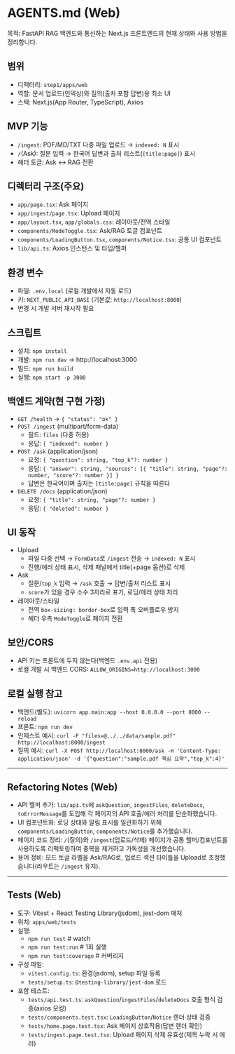 # AGENTS.md (Web)

목적: FastAPI RAG 백엔드와 통신하는 Next.js 프론트엔드의 현재 상태와 사용 방법을 정리합니다.

## 범위
- 디렉터리: `step1/apps/web`
- 역할: 문서 업로드(인덱싱)와 질의(출처 포함 답변)용 최소 UI
- 스택: Next.js(App Router, TypeScript), Axios

## MVP 기능
- `/ingest`: PDF/MD/TXT 다중 파일 업로드 → `indexed: N` 표시
- `/`(Ask): 질문 입력 → 한국어 답변과 출처 리스트(`[title:page]`) 표시
- 헤더 토글: Ask ↔ RAG 전환

## 디렉터리 구조(주요)
- `app/page.tsx`: Ask 페이지
- `app/ingest/page.tsx`: Upload 페이지
- `app/layout.tsx`, `app/globals.css`: 레이아웃/전역 스타일
- `components/ModeToggle.tsx`: Ask/RAG 토글 컴포넌트
- `components/LoadingButton.tsx`, `components/Notice.tsx`: 공통 UI 컴포넌트
- `lib/api.ts`: Axios 인스턴스 및 타입/헬퍼

## 환경 변수
- 파일: `.env.local` (로컬 개발에서 자동 로드)
- 키: `NEXT_PUBLIC_API_BASE` (기본값: `http://localhost:8000`)
- 변경 시 개발 서버 재시작 필요

## 스크립트
- 설치: `npm install`
- 개발: `npm run dev` → http://localhost:3000
- 빌드: `npm run build`
- 실행: `npm start -p 3000`

## 백엔드 계약(현 구현 가정)
- `GET /health` → `{ "status": "ok" }`
- `POST /ingest` (multipart/form-data)
  - 필드: `files` (다중 허용)
  - 응답: `{ "indexed": number }`
- `POST /ask` (application/json)
  - 요청: `{ "question": string, "top_k"?: number }`
  - 응답: `{ "answer": string, "sources": [{ "title": string, "page"?: number, "score"?: number }] }`
  - 답변은 한국어이며 출처는 `[title:page]` 규칙을 따른다
- `DELETE /docs` (application/json)
  - 요청: `{ "title": string, "page"?: number }`
  - 응답: `{ "deleted": number }`

## UI 동작
- Upload
  - 파일 다중 선택 → `FormData`로 `/ingest` 전송 → `indexed: N` 표시
  - 진행/에러 상태 표시, 삭제 패널에서 title(+page 옵션)로 삭제
- Ask
  - 질문/`top_k` 입력 → `/ask` 호출 → 답변/출처 리스트 표시
  - `score`가 있을 경우 소수 3자리로 표기, 로딩/에러 상태 처리
- 레이아웃/스타일
  - 전역 `box-sizing: border-box`로 입력 폭 오버플로우 방지
  - 헤더 우측 `ModeToggle`로 페이지 전환

## 보안/CORS
- API 키는 프론트에 두지 않는다(백엔드 `.env.api` 전용)
- 로컬 개발 시 백엔드 CORS: `ALLOW_ORIGINS=http://localhost:3000`

## 로컬 실행 참고
- 백엔드(별도): `uvicorn app.main:app --host 0.0.0.0 --port 8000 --reload`
- 프론트: `npm run dev`
- 인제스트 예시: `curl -F "files=@../../data/sample.pdf" http://localhost:8000/ingest`
- 질의 예시: `curl -X POST http://localhost:8000/ask -H 'Content-Type: application/json' -d '{"question":"sample.pdf 핵심 요약","top_k":4}'`

---

## Refactoring Notes (Web)
- API 헬퍼 추가: `lib/api.ts`에 `askQuestion`, `ingestFiles`, `deleteDocs`, `toErrorMessage`를 도입해 각 페이지의 API 호출/에러 처리를 단순화했습니다.
- UI 컴포넌트화: 로딩 상태와 알림 표시를 일관화하기 위해 `components/LoadingButton`, `components/Notice`를 추가했습니다.
- 페이지 코드 정리: `/`(질의)와 `/ingest`(업로드/삭제) 페이지가 공통 헬퍼/컴포넌트를 사용하도록 리팩토링하여 중복을 제거하고 가독성을 개선했습니다.
- 용어 정비: 모드 토글 라벨을 Ask/RAG로, 업로드 섹션 타이틀을 Upload로 조정했습니다(라우트는 `/ingest` 유지).

---

## Tests (Web)
- 도구: Vitest + React Testing Library(jsdom), jest-dom 매처
- 위치: `apps/web/tests`
- 실행:
  - `npm run test`  # watch
  - `npm run test:run`  # 1회 실행
  - `npm run test:coverage`  # 커버리지
- 구성 파일:
  - `vitest.config.ts`: 환경(jsdom), setup 파일 등록
  - `tests/setup.ts`: `@testing-library/jest-dom` 로드
- 포함 테스트:
  - `tests/api.test.ts`: `askQuestion`/`ingestFiles`/`deleteDocs` 호출 형식 검증(axios 모킹)
  - `tests/components.test.tsx`: `LoadingButton`/`Notice` 렌더·상태 검증
  - `tests/home.page.test.tsx`: Ask 페이지 상호작용(답변 렌더 확인)
  - `tests/ingest.page.test.tsx`: Upload 페이지 삭제 유효성(제목 누락 시 에러)
